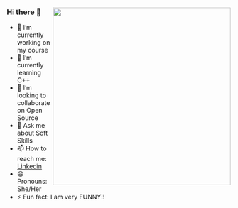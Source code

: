 ### Hi there 👋 <img align = "right" src="https://user-images.githubusercontent.com/84185776/133037624-bbaa092a-a794-4dc4-b3ab-08c4c83d47f9.png" width ="400px">



- 🔭 I’m currently working on my course
- 🌱 I’m currently learning C++
- 👯 I’m looking to collaborate on Open Source
- 💬 Ask me about Soft Skills
- 📫 How to reach me:  [Linkedin](https://www.linkedin.com/in/rutumbhara-kale-622651207)  
- 😄 Pronouns: She/Her
- ⚡ Fun fact: I am very FUNNY!!

